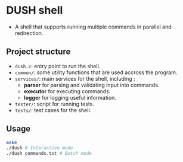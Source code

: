 # DUSH shell
- A shell that supports running multiple commands in parallel and redirection.

## Project structure
- ```dush.c```: entry point to run the shell.
- ```common/```: some utility functions that are used accross the program.
- ```services/```: main services for the shell, including :
  - **parser** for parsing and validating input into commands.
  - **executor** for executing commands.
  - **logger** for logging useful information.
- ```tester/```: script for running tests.
- ```tests/```: test cases for the shell.

## Usage
```bash
make
./dush # Interactive mode
./dush commands.txt # Batch mode
```